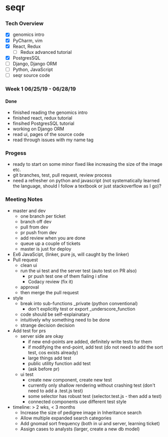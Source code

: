 # seqr

### Tech Overview
- [x] genomics intro
- [x] PyCharm, vim
- [x] React, Redux
  - [ ] Redux advanced tutorial
- [x] PostgresSQL
- [ ] Django, Django ORM
- [ ] Python, JavaScript
- [ ] seqr source code

### Week 1 06/25/19 - 06/28/19
#### Done
- finished reading the genomics intro
- finished react, redux tutorial
- finsihed PostgresSQL tutorial
- working on Django ORM
- read ui, pages of the source code
- read through issues with my name tag

### Progess
- ready to start on some minor fixed like increasing the size of the image etc.
- git branches, test, pull request, review process
- need a refresher on python and javascript (not systematically learned the language, 
should I follow a textbook or just stackoverflow as I go)?

### Meeting Notes
- master and dev
  - one branch per ticket
  - branch off dev
  - pull from dev
  - pr push from dev
  - add review when you are done
  - queue up a couple of tickets
  - master is just for deploy
 - Ex6 JavaScipt, (linker, pure js, will caught by the linker)
 - Pull request
   - clean ui 
   - run the ui test and the server test (auto test on PR also)
     - pr push test one of them fialing i sfine
     - Codacy review (fix it)
   - approval
   - then merge the pull request
- style
  - break into sub-functions _private (python conventional)
    - don't explicitly test or export _underscore_function
  - code should be self-explainatary 
  - intuitively why something need to be done
  - strange decision decision
 - Add test for prs
   - server side are okay
     - if new end-points are added, definitely write tests for them
     - if modifying the end-point, add test (do not need to add the sort test, cos exists already)
     - large things add test
     - public utility function add test
     - (ask before pr)
    - ui test
      - create new component, create new test
      - currently only shallow rendering without crashing test (don't need to add a .test.js test)
      - some selector has robust test (selector.test.js - then add a test)
      - connected components use different test style
- timeline: > 2 wks, < 3 months
  - Increase the size of pedigree image in Inheritance search
  - Allow multiple expanded search categories
  - Add gnomad sort frequency (both in ui and server, learning ticket)
  - Assign cases to analysts (larger, create a new db model)